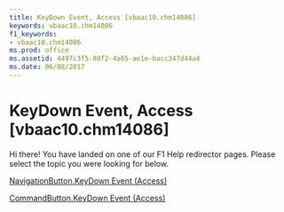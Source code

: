 ```yaml
---
title: KeyDown Event, Access [vbaac10.chm14086]
keywords: vbaac10.chm14086
f1_keywords:
- vbaac10.chm14086
ms.prod: office
ms.assetid: 4497c3f5-80f2-4a65-ae1e-bacc347d44a4
ms.date: 06/08/2017
---
```



# KeyDown Event, Access [vbaac10.chm14086]

Hi there! You have landed on one of our F1 Help redirector pages. Please select the topic you were looking for below.

[NavigationButton.KeyDown Event (Access)](http://msdn.microsoft.com/library/ffca22d6-50b9-4c98-b9ae-3aec03f2f0fb%28Office.15%29.aspx)

[CommandButton.KeyDown Event (Access)](http://msdn.microsoft.com/library/d2bc24b6-62c8-dd3f-82af-600f045e2df1%28Office.15%29.aspx)


